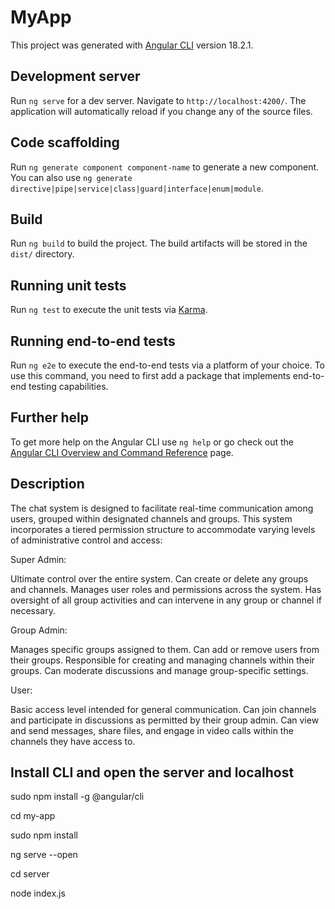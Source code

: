# MyApp

This project was generated with [Angular CLI](https://github.com/angular/angular-cli) version 18.2.1.

## Development server

Run `ng serve` for a dev server. Navigate to `http://localhost:4200/`. The application will automatically reload if you change any of the source files.

## Code scaffolding

Run `ng generate component component-name` to generate a new component. You can also use `ng generate directive|pipe|service|class|guard|interface|enum|module`.

## Build

Run `ng build` to build the project. The build artifacts will be stored in the `dist/` directory.

## Running unit tests

Run `ng test` to execute the unit tests via [Karma](https://karma-runner.github.io).

## Running end-to-end tests

Run `ng e2e` to execute the end-to-end tests via a platform of your choice. To use this command, you need to first add a package that implements end-to-end testing capabilities.

## Further help

To get more help on the Angular CLI use `ng help` or go check out the [Angular CLI Overview and Command Reference](https://angular.dev/tools/cli) page.

## Description

The chat system is designed to facilitate real-time communication among users, grouped within designated channels and groups. This system incorporates a tiered permission structure to accommodate varying levels of administrative control and access:

Super Admin:

Ultimate control over the entire system.
Can create or delete any groups and channels.
Manages user roles and permissions across the system.
Has oversight of all group activities and can intervene in any group or channel if necessary.

Group Admin:

Manages specific groups assigned to them.
Can add or remove users from their groups.
Responsible for creating and managing channels within their groups.
Can moderate discussions and manage group-specific settings.

User:

Basic access level intended for general communication.
Can join channels and participate in discussions as permitted by their group admin.
Can view and send messages, share files, and engage in video calls within the channels they have access to.

## Install CLI and open the server and localhost
sudo npm install -g @angular/cli

cd my-app

sudo npm install

ng serve --open



cd server

node index.js